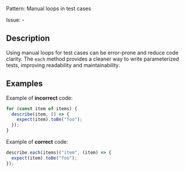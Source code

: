 Pattern: Manual loops in test cases

Issue: -

## Description

Using manual loops for test cases can be error-prone and reduce code clarity. The `each` method provides a cleaner way to write parameterized tests, improving readability and maintainability.

## Examples

Example of **incorrect** code:
```js
for (const item of items) {
  describe(item, () => {
    expect(item).toBe("foo");
  });
}
```

Example of **correct** code:
```js
describe.each(items)("item", (item) => {
  expect(item).toBe("foo");
});
```
